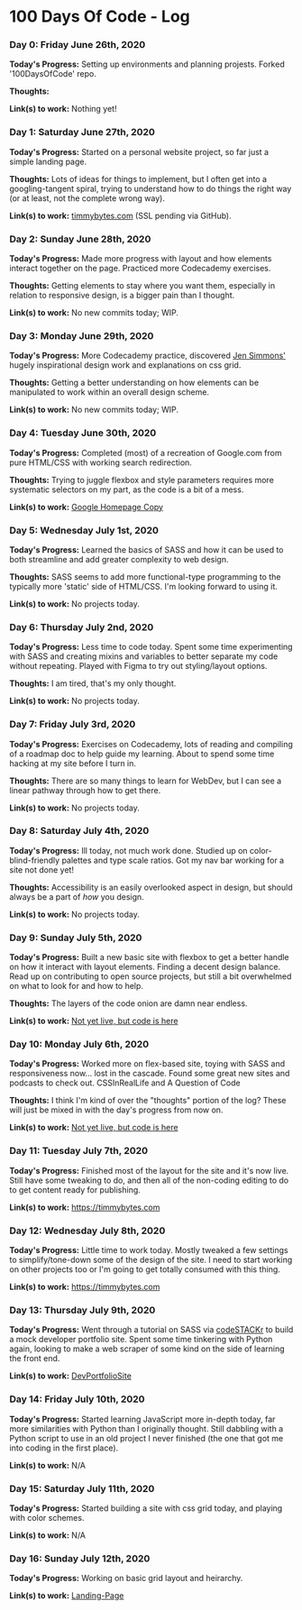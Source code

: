 # 100 Days Of Code - Log

### Day 0: Friday June 26th, 2020

**Today's Progress:** Setting up environments and planning projests. Forked '100DaysOfCode' repo.

**Thoughts:**

**Link(s) to work:**
Nothing yet!

### Day 1: Saturday June 27th, 2020

**Today's Progress:** Started on a personal website project, so far just a simple landing page.

**Thoughts:** Lots of ideas for things to implement, but I often
get into a googling-tangent spiral, trying to understand how to do
things the right way (or at least, not the complete wrong way).

**Link(s) to work:** [timmybytes.com](timmybytes.com) (SSL pending via GitHub).


### Day 2: Sunday June 28th, 2020

**Today's Progress:** Made more progress with layout and how elements interact together on the page. Practiced more Codecademy exercises.

**Thoughts:** Getting elements to stay where you want them, especially in relation to responsive design, is a bigger pain than I thought.

**Link(s) to work:** No new commits today; WIP.


### Day 3: Monday June 29th, 2020

**Today's Progress:** More Codecademy practice, discovered [Jen Simmons'](https://labs.jensimmons.com/) hugely inspirational design work and explanations on css grid.

**Thoughts:** Getting a better understanding on how elements can be manipulated to work within an overall design scheme.

**Link(s) to work:** No new commits today; WIP.


### Day 4: Tuesday June 30th, 2020

**Today's Progress:** Completed (most) of a recreation of Google.com from pure HTML/CSS with working search redirection.

**Thoughts:** Trying to juggle flexbox and style parameters requires more systematic selectors on my part, as the code is a bit of a mess.

**Link(s) to work:** [Google Homepage Copy](https://github.com/timmybytes/WebDevPractice/tree/master/Google_Homepage_Copy)


### Day 5: Wednesday July 1st, 2020

**Today's Progress:** Learned the basics of SASS and how it can be used to both streamline and add greater complexity to web design.

**Thoughts:** SASS seems to add more functional-type programming to the typically more 'static' side of HTML/CSS. I'm looking forward to using it.

**Link(s) to work:** No projects today.


### Day 6: Thursday July 2nd, 2020

**Today's Progress:** Less time to code today. Spent some time experimenting with SASS and creating mixins and variables to better separate my code without repeating. Played with Figma to try out styling/layout options.

**Thoughts:** I am tired, that's my only thought.

**Link(s) to work:** No projects today.


### Day 7: Friday July 3rd, 2020

**Today's Progress:** Exercises on Codecademy, lots of reading and compiling of a roadmap doc to help guide my learning. About to spend some time hacking at my site before I turn in.

**Thoughts:** There are so many things to learn for WebDev, but I can see a linear pathway through how to get there.

**Link(s) to work:** No projects today.


### Day 8: Saturday July 4th, 2020

**Today's Progress:** Ill today, not much work done. Studied up on color-blind-friendly palettes and type scale ratios. Got my nav bar working for a site not done yet!

**Thoughts:** Accessibility is an easily overlooked aspect in design, but should always be a part of *how* you design.

**Link(s) to work:** No projects today.


### Day 9: Sunday July 5th, 2020

**Today's Progress:** Built a new basic site with flexbox to get a better handle on how it interact with layout elements. Finding a decent design balance. Read up on contributing to open source projects, but still a bit overwhelmed on what to look for and how to help.

**Thoughts:** The layers of the code onion are damn near endless.

**Link(s) to work:** [Not yet live, but code is here](https://github.com/timmybytes/WebDevPractice/tree/master/flexbox_test)


### Day 10: Monday July 6th, 2020

**Today's Progress:** Worked more on flex-based site, toying with SASS and responsiveness now... lost in the cascade. Found some great new sites and podcasts to check out. CSSInRealLife and A Question of Code

**Thoughts:** I think I'm kind of over the "thoughts" portion of the log? These will just be mixed in with the day's progress from now on.

**Link(s) to work:** [Not yet live, but code is here](https://github.com/timmybytes/WebDevPractice/tree/master/flexbox_test)


### Day 11: Tuesday July 7th, 2020

**Today's Progress:** Finished most of the layout for the site and it's now live. Still have some tweaking to do, and then all of the non-coding editing to do to get content ready for publishing.

**Link(s) to work:** https://timmybytes.com


### Day 12: Wednesday July 8th, 2020

**Today's Progress:** Little time to work today. Mostly tweaked a few settings to simplify/tone-down some of the design of the site. I need to start working on other projects too or I'm going to get totally consumed with this thing.

**Link(s) to work:** https://timmybytes.com


### Day 13: Thursday July 9th, 2020

**Today's Progress:** Went through a tutorial on SASS via [codeSTACKr](https://www.youtube.com/watch?v=_a5j7KoflTs) to build a mock developer portfolio site. Spent some time tinkering with Python again, looking to make a web scraper of some kind on the side of learning the front end.

**Link(s) to work:** [DevPortfolioSite](https://github.com/timmybytes/WebDevPractice/tree/master/DevProfileSite)


### Day 14: Friday July 10th, 2020

**Today's Progress:** Started learning JavaScript more in-depth today, far more similarities with Python than I originally thought. Still dabbling with a Python script to use in an old project I never finished (the one that got me into coding in the first place).

**Link(s) to work:** N/A


### Day 15: Saturday July 11th, 2020

**Today's Progress:** Started building a site with css grid today, and playing with color schemes.

**Link(s) to work:** N/A


### Day 16: Sunday July 12th, 2020

**Today's Progress:** Working on basic grid layout and heirarchy.

**Link(s) to work:** [Landing-Page](https://github.com/timmybytes/WebDevPractice/tree/master/Landing-Page:)
